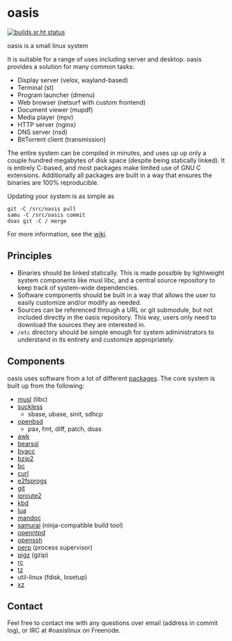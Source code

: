 # oasis

[![builds.sr.ht status](https://builds.sr.ht/~mcf/oasis.svg)](https://builds.sr.ht/~mcf/oasis)

oasis is a small linux system

It is suitable for a range of uses including server and desktop. oasis provides
a solution for many common tasks:

* Display server (velox, wayland-based)
* Terminal (st)
* Program launcher (dmenu)
* Web browser (netsurf with custom frontend)
* Document viewer (mupdf)
* Media player (mpv)
* HTTP server (nginx)
* DNS server (nsd)
* BitTorrent client (transmission)

The entire system can be compiled in minutes, and uses up up only a couple
hundred megabytes of disk space (despite being statically linked). It is
entirely C-based, and most packages make limited use of GNU C extensions.
Additionally all packages are built in a way that ensures the binaries are 100%
reproducible.

Updating your system is as simple as

	git -C /src/oasis pull
	samu -C /src/oasis commit
	doas git -C / merge

For more information, see the [wiki].

## Principles

* Binaries should be linked statically. This is made possible by lightweight
  system components like musl libc, and a central source repository to keep
  track of system-wide dependencies.
* Software components should be built in a way that allows the user to easily
  customize and/or modify as needed.
* Sources can be referenced through a URL or git submodule, but not included
  directly in the oasis repository. This way, users only need to download the
  sources they are interested in.
* `/etc` directory should be simple enough for system administrators to
  understand in its entirety and customize appropriately.

## Components

oasis uses software from a lot of different [packages]. The core system is built
up from the following:

* [musl](http://musl-libc.org/) (libc)
* [suckless](http://core.suckless.org/)
	- sbase, ubase, sinit, sdhcp
* [openbsd](http://openbsd.org/)
	- pax, fmt, diff, patch, doas
* [awk](http://github.com/onetrueawk/awk/)
* [bearssl](http://bearssl.org/)
* [byacc](https://invisible-island.net/byacc/byacc.html)
* [bzip2](http://bzip.org/)
* [bc](https://github.com/gavinhoward/bc)
* [curl](https://curl.haxx.se/)
* [e2fsprogs](http://e2fsprogs.sourceforge.net/)
* [git](https://git-scm.com/)
* [iproute2](http://www.linuxfoundation.org/collaborate/workgroups/networking/iproute2)
* [kbd](http://kbd-project.org/)
* [lua](https://www.lua.org/)
* [mandoc](http://mandoc.bsd.lv/)
* [samurai](https://github.com/michaelforney/samurai) (ninja-compatible build tool)
* [openntpd](http://www.openntpd.org/)
* [openssh](http://www.openssh.com/)
* [perp](http://b0llix.net/perp/) (process supervisor)
* [pigz](http://zlib.net/pigz/) (gzip)
* [rc](https://github.com/benavento/rc)
* [tz](https://www.iana.org/time-zones)
* util-linux (fdisk, losetup)
* [xz](http://tukaani.org/xz/)

## Contact

Feel free to contact me with any questions over email (address in commit
log), or IRC at #oasislinux on Freenode.

[wiki]: https://github.com/michaelforney/oasis/wiki
[packages]: https://github.com/michaelforney/oasis/tree/master/pkg
